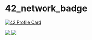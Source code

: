 # 42_network_badge

[![42 Profile Card](https://1337-readme.vercel.app/api/profile?cursus=42cursus&email=hide&login=hed-diou)](https://github.com/mohouyizme/1337-readme)

<a href="https://github.com/hed-diou?tab=repositories">
  <img align="center" src="https://github-readme-stats.vercel.app/api/top-langs/?username=hed-diou&theme=dark"/>
</a>
<a href="https://github.com/hed-diou?tab=repositories">
 <img align="center" src="https://github-readme-stats.vercel.app/api?username=hed-diou&line_height=40&show_icons=true&theme=dark">
</a>
